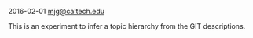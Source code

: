 2016-02-01 <mjg@caltech.edu>

This is an experiment to infer a topic hierarchy from the GIT descriptions.
